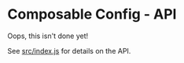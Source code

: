 # Composable Config - API

Oops, this isn't done yet!

See [src/index.js](../src/index.js) for details on the API.
